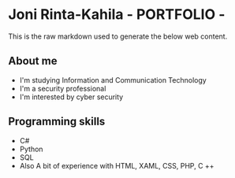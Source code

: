 Joni Rinta-Kahila - PORTFOLIO -
===============

This is the raw markdown used to generate the below web content.

About me
-------------

* I'm studying Information and Communication Technology
* I'm a security professional
* I'm interested by cyber security


Programming skills
-------------

* C#
* Python
* SQL
* Also A bit of experience with HTML, XAML, CSS, PHP, C ++

